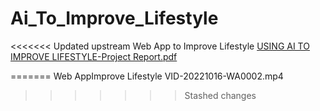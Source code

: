 # Ai_To_Improve_Lifestyle
<<<<<<< Updated upstream
 Web App to  Improve Lifestyle 
[USING AI TO IMPROVE LIFESTYLE-Project Report.pdf](https://github.com/Afrinaf/Ai_To_Improve_Lifestyle/files/9792948/USING.AI.TO.IMPROVE.LIFESTYLE-Project.Report.pdf)

=======
 Web AppImprove Lifestyle 
VID-20221016-WA0002.mp4
>>>>>>> Stashed changes
